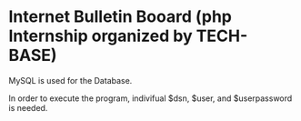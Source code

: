 # Internet Bulletin Booard (php Internship organized by TECH-BASE)
MySQL is used for the Database.

In order to execute the program, indivifual $dsn, $user, and $userpassword is needed.
